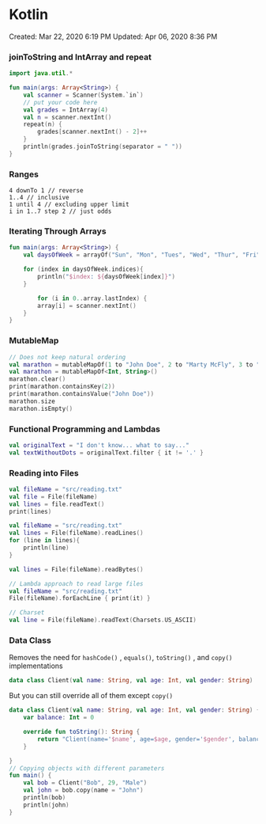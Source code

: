 # Kotlin

Created: Mar 22, 2020 6:19 PM
Updated: Apr 06, 2020 8:36 PM

### joinToString and IntArray and repeat

```kotlin
import java.util.*

fun main(args: Array<String>) {
    val scanner = Scanner(System.`in`)
    // put your code here
    val grades = IntArray(4)
    val n = scanner.nextInt()
    repeat(n) {
        grades[scanner.nextInt() - 2]++
    }
    println(grades.joinToString(separator = " "))
}
```

### Ranges

```kotkin
4 downTo 1 // reverse
1..4 // inclusive
1 until 4 // excluding upper limit
i in 1..7 step 2 // just odds
```

### Iterating Through Arrays
```kotlin
fun main(args: Array<String>) {
    val daysOfWeek = arrayOf("Sun", "Mon", "Tues", "Wed", "Thur", "Fri", "Sat")

    for (index in daysOfWeek.indices){
        println("$index: ${daysOfWeek[index]}")
    }

        for (i in 0..array.lastIndex) {
        array[i] = scanner.nextInt()
    }
}
```

### MutableMap

```kotlin
// Does not keep natural ordering
val marathon = mutableMapOf(1 to "John Doe", 2 to "Marty McFly", 3 to "Marie Curie")
val marathon = mutableMapOf<Int, String>()
marathon.clear()
print(marathon.containsKey(2))
print(marathon.containsValue("John Doe"))
marathon.size
marathon.isEmpty()
```

### Functional Programming and Lambdas

```kotlin
val originalText = "I don't know... what to say..."
val textWithoutDots = originalText.filter { it != '.' }
```

### Reading into Files

```kotlin
val fileName = "src/reading.txt"
val file = File(fileName)
val lines = file.readText()
print(lines)

val fileName = "src/reading.txt"
val lines = File(fileName).readLines()
for (line in lines){
    println(line)
}

val lines = File(fileName).readBytes()

// Lambda approach to read large files
val fileName = "src/reading.txt"
File(fileName).forEachLine { print(it) }

// Charset
val line = File(fileName).readText(Charsets.US_ASCII)
```

### Data Class

Removes the need for `hashCode()` , `equals()`, `toString()` , and `copy()`  implementations

```kotlin
data class Client(val name: String, val age: Int, val gender: String)
```

But you can still override all of them except `copy()`

```kotlin
data class Client(val name: String, val age: Int, val gender: String) {
    var balance: Int = 0

    override fun toString(): String {
        return "Client(name='$name', age=$age, gender='$gender', balance=$balance)"
    }

}
// Copying objects with different parameters
fun main() {
    val bob = Client("Bob", 29, "Male")
    val john = bob.copy(name = "John")
    println(bob)
    println(john)
}
```
